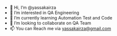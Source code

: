- 👋 Hi, I’m @yassakairza
- 👀 I’m interested in QA Engineering
- 🌱 I’m currently learning Automation Test and Code
- 💞️ I’m looking to collaborate on QA Team
- 📫 You can Reach me via yassakairza@gmail.com

<!---
yassakairza/yassakairza is a ✨ special ✨ repository because its `README.md` (this file) appears on your GitHub profile.
You can click the Preview link to take a look at your changes.
--->
